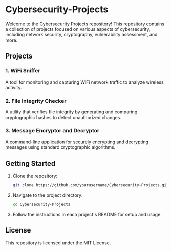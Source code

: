 # Cybersecurity-Projects

Welcome to the Cybersecurity Projects repository! This repository contains a collection of projects focused on various aspects of cybersecurity, including network security, cryptography, vulnerability assessment, and more.

## Projects

### 1. WiFi Sniffer
A tool for monitoring and capturing WiFi network traffic to analyze wireless activity.

### 2. File Integrity Checker
A utility that verifies file integrity by generating and comparing cryptographic hashes to detect unauthorized changes.

### 3. Message Encryptor and Decryptor
A command-line application for securely encrypting and decrypting messages using standard cryptographic algorithms.

## Getting Started

1. Clone the repository:
    ```bash
    git clone https://github.com/yourusername/Cybersecurity-Projects.git
    ```
2. Navigate to the project directory:
    ```bash
    cd Cybersecurity-Projects
    ```
3. Follow the instructions in each project's README for setup and usage.

## License

This repository is licensed under the MIT License.
